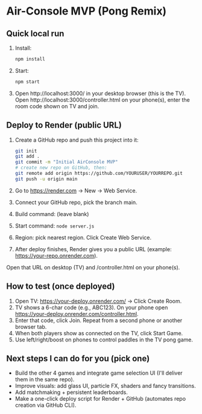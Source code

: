 # Air-Console MVP (Pong Remix)

## Quick local run
1. Install:
   ```bash
   npm install
   ```

2. Start:
   ```bash
   npm start
   ```

3. Open http://localhost:3000/ in your desktop browser (this is the TV).
   Open http://localhost:3000/controller.html on your phone(s), enter the room code shown on TV and join.

## Deploy to Render (public URL)
1. Create a GitHub repo and push this project into it:
   ```bash
   git init
   git add .
   git commit -m "Initial AirConsole MVP"
   # create new repo on GitHub, then:
   git remote add origin https://github.com/YOURUSER/YOURREPO.git
   git push -u origin main
   ```

2. Go to https://render.com -> New -> Web Service.
3. Connect your GitHub repo, pick the branch main.
4. Build command: (leave blank)
5. Start command: `node server.js`
6. Region: pick nearest region. Click Create Web Service.
7. After deploy finishes, Render gives you a public URL (example: https://your-repo.onrender.com).

Open that URL on desktop (TV) and /controller.html on your phone(s).

## How to test (once deployed)
1. Open TV: https://your-deploy.onrender.com/ → Click Create Room.
2. TV shows a 6-char code (e.g., ABC123). On your phone open https://your-deploy.onrender.com/controller.html.
3. Enter that code, click Join. Repeat from a second phone or another browser tab.
4. When both players show as connected on the TV, click Start Game.
5. Use left/right/boost on phones to control paddles in the TV pong game.

## Next steps I can do for you (pick one)
- Build the other 4 games and integrate game selection UI (I'll deliver them in the same repo).
- Improve visuals: add glass UI, particle FX, shaders and fancy transitions.
- Add matchmaking + persistent leaderboards.
- Make a one-click deploy script for Render + GitHub (automates repo creation via GitHub CLI).